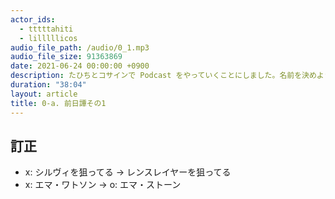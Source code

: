 ```yaml
---
actor_ids:
  - tttttahiti
  - lilllllicos
audio_file_path: /audio/0_1.mp3
audio_file_size: 91363869
date: 2021-06-24 00:00:00 +0900
description: たひちとコサインで Podcast をやっていくことにしました。名前を決めようとしたのですが話がロキ、MCU 沼、スパイダーマン、AoS、ガーディアンズ・オブ・ギャラクシーと脱線していきます……
duration: "38:04"
layout: article
title: 0-a. 前日譚その1
---
```


## 訂正
- x: シルヴィを狙ってる -> レンスレイヤーを狙ってる
- x: エマ・ワトソン -> o: エマ・ストーン
